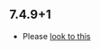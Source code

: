 ## 7.4.9+1

- Please [look to this]((https://dooboolab.github.io/flutter_sound/doc/book/CHANGELOG.html))
